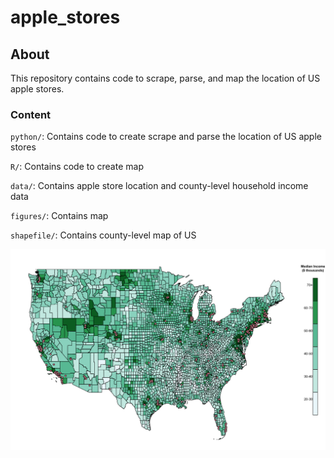 # apple_stores

## About
This repository contains code to scrape, parse, and map the location of US apple stores.

### Content
`python/`: Contains code to create scrape and parse the location of US apple stores

`R/`: Contains code to create map

`data/`: Contains apple store location and county-level household income data

`figures/`: Contains map

`shapefile/`: Contains county-level map of US

<img src='figures/map.png'>
